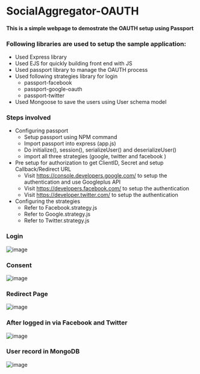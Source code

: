 # SocialAggregator-OAUTH
#### This is a simple webpage to demostrate the OAUTH setup using Passport

### Following libraries are used to setup the sample application:
- Used Express library 
- Used EJS for quickly building front end with JS
- Used passport library to manage the OAUTH process
- Used following strategies library for login
  - passport-facebook
  - passport-google-oauth
  - passport-twitter
- Used Mongoose to save the users using User schema model

### Steps involved
- Configuring passport
  - Setup passport using NPM command
  - Import passport into express (app.js)
  - Do initialize(), session(), serializeUser() and deserializeUser()
  - import all three strategies (google, twitter and facebook )
- Pre setup for authorization to get ClientID, Secret and setup Callback/Redirect URL
  - Visit https://console.developers.google.com/ to setup the authentication and use Googleplus API
  - Visit https://developers.facebook.com/ to setup the authentication
  - Visit https://developer.twitter.com/ to setup the authentication
- Configuring the strategies
  - Refer to Facebook.strategy.js 
  - Refer to Google.strategy.js
  - Refer to Twitter.strategy.js

### Login
 ![image](https://github.com/krishnakishorep/Social-AggregatorUsingOAUTH/blob/master/ScreenShots/HomePage.PNG)
 
### Consent 
![image](https://github.com/krishnakishorep/Social-AggregatorUsingOAUTH/blob/master/ScreenShots/ConscentScreen.PNG)

### Redirect Page
![image](https://github.com/krishnakishorep/Social-AggregatorUsingOAUTH/blob/master/ScreenShots/Loggedin.PNG)

### After logged in via Facebook and Twitter
![image](https://github.com/krishnakishorep/Social-AggregatorUsingOAUTH/blob/master/ScreenShots/AggregatedLogin.PNG)

### User record in MongoDB
![image](https://github.com/krishnakishorep/Social-AggregatorUsingOAUTH/blob/master/ScreenShots/UserInMongo.PNG)

